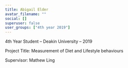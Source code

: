 ```yaml
---
title: Abigail Elder
avatar_filename: ""
social: []
superuser: false
user_groups: ["4th year 2019"]
---
```

4th Year Student – Deakin University – 2019

Project Title: Measurement of Diet and Lifestyle behaviours

Supervisor: Mathew Ling
